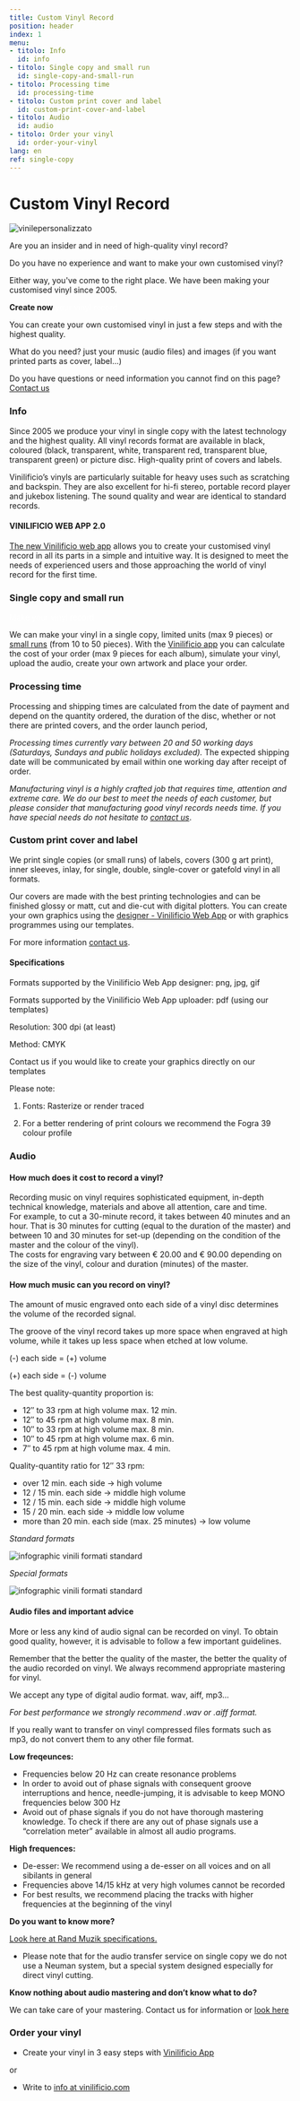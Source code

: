 ```yaml
---
title: Custom Vinyl Record
position: header
index: 1
menu:
- titolo: Info
  id: info
- titolo: Single copy and small run
  id: single-copy-and-small-run
- titolo: Processing time
  id: processing-time  
- titolo: Custom print cover and label
  id: custom-print-cover-and-label
- titolo: Audio
  id: audio
- titolo: Order your vinyl
  id: order-your-vinyl
lang: en
ref: single-copy
---
```


# Custom Vinyl Record

![vinilepersonalizzato](/img/future-vinyl-project_web_medium.jpg)

Are you an insider and in need of high-quality vinyl record? 

Do you have no experience and want to make your own customised vinyl?

Either way, you've come to the right place. We have been making your customised vinyl since 2005. 

__Create now__  <a class="button" href="https://app.vinilificio.com/" style="color: white;text-decoration: none;"> your vinyl record</a>

You can create your own customised vinyl in just a few steps and with the highest quality.

What do you need? just your music (audio files) and images (if you want printed parts as cover, label...)

Do you have questions or need information you cannot find on this page? [Contact us](/contact/)

### Info

Since 2005 we produce your vinyl in single copy with the latest technology and the highest quality. All vinyl records format are available in black, coloured (black, transparent, white, transparent red, transparent blue, transparent green) or picture disc. High-quality print of covers and labels.

Vinilificio’s vinyls are particularly suitable for heavy uses such as scratching and backspin. They are also excellent for hi-fi stereo, portable record player and jukebox listening. The sound quality and wear are identical to standard records.

#### VINILIFICIO WEB APP 2.0

[The new Vinilificio web app](https://app.vinilificio.com) allows you to create your customised vinyl record in all its parts in a simple and intuitive way. It is designed to meet the needs of experienced users and those approaching the world of vinyl record for the first time.

### Single copy and small run

<a class="button" href="https://app.vinilificio.com/" style="color: white;text-decoration: none;">Make your vinyl record</a>


We can make your vinyl in a single copy, limited units (max 9 pieces) or [small runs](/en/small-run/) (from 10 to 50 pieces).
With the [Vinilificio app](https://app.vinilificio.com) you can calculate the cost of your order (max 9 pieces for each album), simulate your vinyl, upload the audio, create your own artwork and place your order.


### Processing time

Processing and shipping times are calculated from the date of payment and depend on the quantity ordered, the duration of the disc, whether or not there are printed covers, and the order launch period,

<i>Processing times currently vary between 20 and 50 working days (Saturdays, Sundays and public holidays excluded).</i> The expected shipping date will be communicated by email within one working day after receipt of order.


_Manufacturing vinyl is a highly crafted job that requires time, attention and extreme care. We do our best to meet the needs of each customer, but please consider that manufacturing good vinyl records needs time. If you have special needs do not hesitate to [contact us](/contact/)_.



### Custom print cover and label

We print single copies (or small runs) of labels, covers (300 g art print), inner sleeves, inlay, for single, double, single-cover or gatefold vinyl in all formats.

Our covers are made with the best printing technologies and can be finished glossy or matt, cut and die-cut with digital plotters.
You can create your own graphics using the [designer - Vinilificio Web App](https://app.vinilificio.com) or with graphics programmes using our templates.

For more information [contact us](/contact/). 


#### Specifications

Formats supported by the Vinilificio Web App designer: png, jpg, gif

Formats supported by the Vinilificio Web App uploader: pdf (using our templates)

Resolution: 300 dpi (at least)

Method: CMYK

Contact us if you would like to create your graphics directly on our templates

Please note: 

1) Fonts: Rasterize or render traced

2) For a better rendering of print colours we recommend the Fogra 39 colour profile


### Audio

#### How much does it cost to record a vinyl?
Recording music on vinyl requires sophisticated equipment, in-depth technical knowledge, materials and above all attention, care and time.<br>
For example, to cut a 30-minute record, it takes between 40 minutes and an hour. That is 30 minutes for cutting (equal to the duration of the master) and between 10 and 30 minutes for set-up (depending on the condition of the master and the colour of the vinyl).
<br>The costs for engraving vary between € 20.00 and € 90.00 depending on the size of the vinyl, colour and duration (minutes) of the master.

#### How much music can you record on vinyl?

The amount of music engraved onto each side of a vinyl disc determines the volume of the recorded signal.

The groove of the vinyl record takes up more space when engraved at high volume, while it takes up less space when etched at low volume.

(-) each side = (+) volume

(+) each side = (-) volume


The best quality-quantity proportion is:

* 12″ to 33 rpm ​​at high volume max. 12 min.
* 12″ to 45 rpm at high volume max. 8 min.
* 10″ to 33 rpm ​​at high volume max. 8 min.
* 10″ to 45 rpm at high volume max. 6 min.
* 7″ to 45 rpm at high volume max. 4 min.


Quality-quantity ratio for 12″ 33 rpm:

* over 12 min. each side -> high volume
* 12 / 15 min. each side -> middle  high volume
* 12 / 15 min. each side -> middle high volume
* 15 / 20 min. each side -> middle low volume
* more than 20 min. each side (max. 25 minutes) -> low volume


*Standard formats*

![infographic vinili formati standard](/img/inphographic-vinyl-standard-format_en.png)

*Special formats*

![infographic vinili formati standard](/img/inphografic-vinyl-special-format-en.png)

#### Audio files and important advice
More or less any kind of audio signal can be recorded on vinyl. To obtain good quality, however, it is advisable to follow a few important guidelines.

Remember that the better the quality of the master, the better the quality of the audio recorded on vinyl. We always recommend appropriate mastering for vinyl.

We accept any type of digital audio format. wav, aiff, mp3...  

<i>For best performance we strongly recommend .wav or .aiff format. </i>

If you really want to transfer on vinyl compressed files formats such as mp3, do not convert them to any other file format.

**Low freqeunces:**

* Frequencies below 20 Hz can create resonance problems
* In order to avoid out of phase signals with consequent groove interruptions and hence, needle-jumping, it is advisable to keep MONO frequencies below 300 Hz
* Avoid out of phase signals if you do not have thorough mastering knowledge. To check if there are any out of phase signals use a “correlation meter” available in almost all audio programs.


**High frequences:**

* De-esser: We recommend using a de-esser on all voices and on all sibilants in general
* Frequencies above 14/15 kHz at very high volumes cannot be recorded
* For best results,  we recommend placing the tracks with higher frequencies at the beginning of the vinyl


**Do you want to know more?** 

[Look here at Rand Muzik specifications.](https://www.randmuzik.de/media/audio_specification_en_2.pdf)
* Please note that for the audio transfer service on single copy we do not use a Neuman system, but a special system designed especially for direct vinyl cutting. 

**Know nothing about audio mastering and don’t know what to do?** 

We can take care of your mastering. Contact us for information or [look here](/en/mastering/)

### Order your vinyl

* Create your vinyl in 3 easy steps with [Vinilificio App](https://app.vinilificio.com/)

or

* Write to <a href="mailto:info@vinilificio.com">info at vinilificio.com</a><br>


